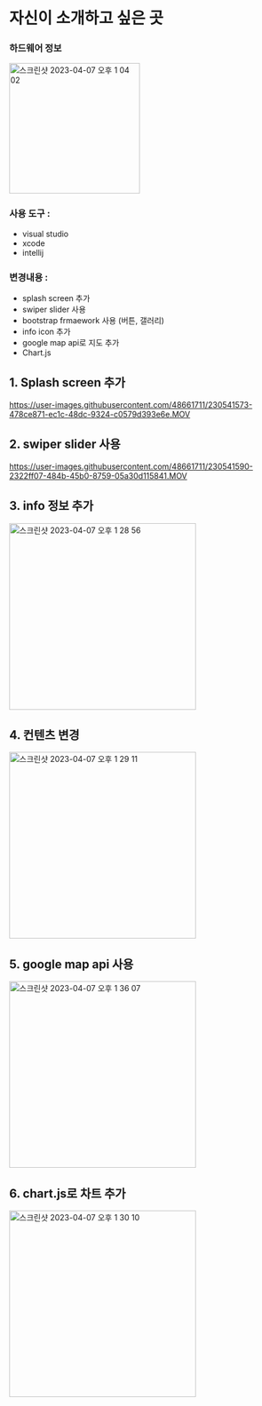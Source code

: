 # 자신이 소개하고 싶은 곳

### 하드웨어 정보

<img width="235" alt="스크린샷 2023-04-07 오후 1 04 02" src="https://user-images.githubusercontent.com/48661711/230541365-26934425-50d7-4e29-ad83-67d1117dfbe7.png">


### 사용 도구 :

- visual studio
- xcode
- intellij

### 변경내용 :

- splash screen 추가
- swiper slider 사용
- bootstrap frmaework 사용 (버튼, 갤러리)
- info icon 추가
- google map api로 지도 추가
- Chart.js

## 1. Splash screen 추가



https://user-images.githubusercontent.com/48661711/230541573-478ce871-ec1c-48dc-9324-c0579d393e6e.MOV



## 2. swiper slider 사용



https://user-images.githubusercontent.com/48661711/230541590-2322ff07-484b-45b0-8759-05a30d115841.MOV



## 3. info 정보 추가
<img width="336" alt="스크린샷 2023-04-07 오후 1 28 56" src="https://user-images.githubusercontent.com/48661711/230541613-989108f3-6ab8-473b-a242-1cf38c20ad0a.png">

## 4. 컨텐츠 변경
<img width="336" alt="스크린샷 2023-04-07 오후 1 29 11" src="https://user-images.githubusercontent.com/48661711/230541622-67f4c29a-eb36-46a8-8ca5-d03036125037.png">

## 5. google map api 사용
<img width="336" alt="스크린샷 2023-04-07 오후 1 36 07" src="https://user-images.githubusercontent.com/48661711/230541689-1ea0e41c-6cb5-4dc9-b60f-c87be5ef0075.png">

## 6. chart.js로 차트 추가
<img width="336" alt="스크린샷 2023-04-07 오후 1 30 10" src="https://user-images.githubusercontent.com/48661711/230541702-49f075bb-aa88-4bf6-bacc-6705a7b95457.png">



